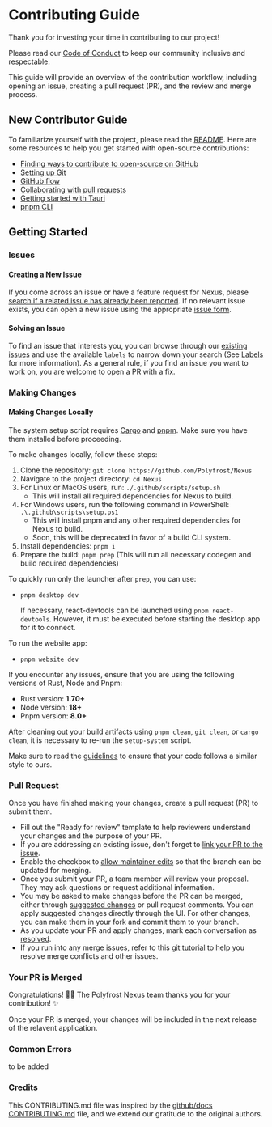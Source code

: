 # Contributing Guide

Thank you for investing your time in contributing to our project!

Please read our [Code of Conduct](./CODE_OF_CONDUCT.md) to keep our community inclusive and respectable.

This guide will provide an overview of the contribution workflow, including opening an issue, creating a pull request (PR), and the review and merge process.

## New Contributor Guide

To familiarize yourself with the project, please read the [README](README.md). Here are some resources to help you get started with open-source contributions:

- [Finding ways to contribute to open-source on GitHub](https://docs.github.com/en/get-started/exploring-projects-on-github/finding-ways-to-contribute-to-open-source-on-github)
- [Setting up Git](https://docs.github.com/en/get-started/quickstart/set-up-git)
- [GitHub flow](https://docs.github.com/en/get-started/quickstart/github-flow)
- [Collaborating with pull requests](https://docs.github.com/en/github/collaborating-with-pull-requests)
- [Getting started with Tauri](https://tauri.app/v1/guides/getting-started/prerequisites)
- [pnpm CLI](https://pnpm.io/pnpm-cli)

## Getting Started

### Issues

#### Creating a New Issue

If you come across an issue or have a feature request for Nexus, please [search if a related issue has already been reported](https://docs.github.com/en/github/searching-for-information-on-github/searching-on-github/searching-issues-and-pull-requests#search-by-the-title-body-or-comments). If no relevant issue exists, you can open a new issue using the appropriate [issue form](https://github.com/Polyfrost/Nexus/issues/new/choose).

#### Solving an Issue

To find an issue that interests you, you can browse through our [existing issues](https://github.com/Polyfrost/Nexus/issues) and use the available `labels` to narrow down your search (See [Labels](https://github.com/Polyfrost/Nexus/labels) for more information). As a general rule, if you find an issue you want to work on, you are welcome to open a PR with a fix.

### Making Changes

#### Making Changes Locally

The system setup script requires [Cargo](https://doc.rust-lang.org/cargo/getting-started/installation.html) and [pnpm](https://pnpm.io/installation). Make sure you have them installed before proceeding.

To make changes locally, follow these steps:

1. Clone the repository: `git clone https://github.com/Polyfrost/Nexus`
2. Navigate to the project directory: `cd Nexus`
3. For Linux or MacOS users, run: `./.github/scripts/setup.sh`
    - This will install all required dependencies for Nexus to build.
4. For Windows users, run the following command in PowerShell: `.\.github\scripts\setup.ps1`
    - This will install pnpm and any other required dependencies for Nexus to build.
    - Soon, this will be deprecated in favor of a build CLI system.
5. Install dependencies: `pnpm i`
6. Prepare the build: `pnpm prep` (This will run all necessary codegen and build required dependencies)

To quickly run only the launcher after `prep`, you can use:

- `pnpm desktop dev`

    If necessary, react-devtools can be launched using `pnpm react-devtools`.
    However, it must be executed before starting the desktop app for it to connect.

To run the website app:

- `pnpm website dev`

If you encounter any issues, ensure that you are using the following versions of Rust, Node and Pnpm:

- Rust version: **1.70+**
- Node version: **18+**
- Pnpm version: **8.0+**

After cleaning out your build artifacts using `pnpm clean`, `git clean`, or `cargo clean`, it is necessary to re-run the `setup-system` script.

Make sure to read the [guidelines](https://docs.polyfrost.org/nexus/developers/prerequisites/guidelines) to ensure that your code follows a similar style to ours.

### Pull Request

Once you have finished making your changes, create a pull request (PR) to submit them.

- Fill out the "Ready for review" template to help reviewers understand your changes and the purpose of your PR.
- If you are addressing an existing issue, don't forget to [link your PR to the issue](https://docs.github.com/en/issues/tracking-your-work-with-issues/linking-a-pull-request-to-an-issue).
- Enable the checkbox to [allow maintainer edits](https://docs.github.com/en/github/collaborating-with-issues-and-pull-requests/allowing-changes-to-a-pull-request-branch-created-from-a-fork) so that the branch can be updated for merging.
- Once you submit your PR, a team member will review your proposal. They may ask questions or request additional information.
- You may be asked to make changes before the PR can be merged, either through [suggested changes](https://docs.github.com/en/github/collaborating-with-issues-and-pull-requests/incorporating-feedback-in-your-pull-request) or pull request comments. You can apply suggested changes directly through the UI. For other changes, you can make them in your fork and commit them to your branch.
- As you update your PR and apply changes, mark each conversation as [resolved](https://docs.github.com/en/github/collaborating-with-issues-and-pull-requests/commenting-on-a-pull-request#resolving-conversations).
- If you run into any merge issues, refer to this [git tutorial](https://lab.github.com/githubtraining/managing-merge-conflicts) to help you resolve merge conflicts and other issues.

### Your PR is Merged

Congratulations! 🎉🎉 The Polyfrost Nexus team thanks you for your contribution! ✨

Once your PR is merged, your changes will be included in the next release of the relavent application.

### Common Errors

to be added

### Credits

This CONTRIBUTING.md file was inspired by the [github/docs CONTRIBUTING.md](https://github.com/github/docs/blob/main/CONTRIBUTING.md) file, and we extend our gratitude to the original authors.
